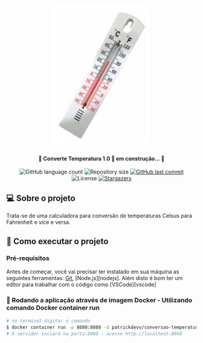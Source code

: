 <h1 align="center">
    <img alt="Conversão de Temperatura" title="#ConverteTemperatura" src="./src/img/termometro.jpg" width="50%" height="50%" />
</h1>

<h4 align="center"> 
	🚧 Converte Temperatura 1.0 🚀 em construção... 🚧
</h4>

<p align="center">
  <img alt="GitHub language count" src="https://img.shields.io/github/languages/count/patrickdevv/conversao-temperatura?color=%2304D361">

  <img alt="Repository size" src="https://img.shields.io/github/repo-size/patrickdevv/conversao-temperatura">

  	
  
  
  <a href="https://github.com/patrickdevv/conversao-temperatura/commits/master">
    <img alt="GitHub last commit" src="https://img.shields.io/github/last-commit/patrickdevv/conversao-temperatura">
  </a>

  <img alt="License" src="https://img.shields.io/badge/license-MIT-brightgreen">
   <a href="https://github.com/patrickdevv/conversao-temperatura/stargazers">
    <img alt="Stargazers" src="https://img.shields.io/github/stars/patrickdevv/conversao-temperatura?style=social">
  </a>
</p>


## 💻 Sobre o projeto

Trata-se de uma calculadora para conversão de temperaturas Celsus para Fahrenheit e vice e versa.

## 🚀 Como executar o projeto

### Pré-requisitos

Antes de começar, você vai precisar ter instalado em sua máquina as seguintes ferramentas:
[Git](https://git-scm.com), [Node.js][nodejs]. 
Além disto é bom ter um editor para trabalhar com o código como [VSCode][vscode]

### 🎲 Rodando a aplicação através de imagem Docker - Utilizando comando Docker container run

```bash
# no terminal digitar o comando
$ docker container run -p 8080:8080 -d patrickdevv/conversao-temperatura
# O servidor inciará na porta:8080 - acesse http://localhost:8080 
```